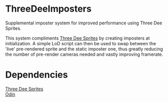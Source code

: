 # ThreeDeeImposters
Supplemental imposter system for improved performance using Three Dee Sprites.  

This system compliments [Three Dee Sprites](https://github.com/Slugronaut/ThreeDeeSprites) by creating imposters at initialization. A simple LoD script can then be used to swap between the 'live' pre-rendered sprite and the static imposter one, thus greatly reducing the number of pre-render cameras needed and vastly improving framerate.

# Dependencies  
[Three Dee Sprites](https://github.com/Slugronaut/ThreeDeeSprites)  
[Odin](https://odininspector.com/)
